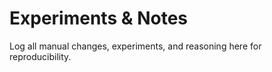 # Experiments & Notes

Log all manual changes, experiments, and reasoning here for reproducibility.
